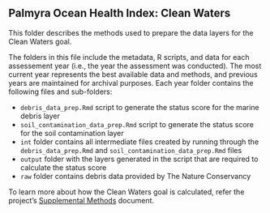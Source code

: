 ## Palmyra Ocean Health Index: Clean Waters

This folder describes the methods used to prepare the data layers for the Clean Waters goal. 


The folders in this file include the metadata, R scripts, and data for each assessement year (i.e., the year the assessment was conducted). The most current year represents the best available data and methods, and previous years are maintained for archival purposes. Each year folder contains the following files and sub-folders:     

- `debris_data_prep.Rmd` script to generate the status score for the marine debris layer   
- `soil_contamination_data_prep.Rmd` script to generate the status score for the soil contamination layer   
- `int` folder contains all intermediate files created by running through the `debris_data_prep.Rmd` and `soil_contamination_data_prep.Rmd` files    
- `output` folder with the layers generated in the script that are required to calculate the status score    
- `raw` folder contains debris data provided by The Nature Conservancy   

To learn more about how the Clean Waters goal is calculated, refer the project’s [Supplemental Methods](https://ohi-4site.github.io/pal-scores/documents/methods-results/Supplement.html) document.    





